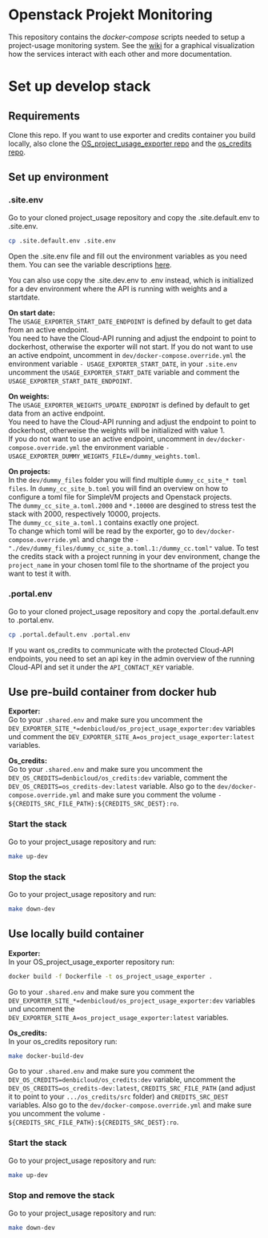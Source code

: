 # Openstack Projekt Monitoring

This repository contains the *docker-compose* scripts needed to setup a project-usage
monitoring system. See the <a href="../../wiki/">wiki</a> for a graphical visualization how
the services interact with each other and more documentation.

# Set up develop stack

## Requirements
Clone this repo. If you want to use exporter and credits container you build locally, also clone the 
[OS_project_usage_exporter repo](https://github.com/deNBI/OS_project_usage_exporter) and the 
[os_credits repo](https://github.com/deNBI/os_credits).

## Set up environment

### .site.env
Go to your cloned project_usage repository and copy the .site.default.env to .site.env.
```bash
cp .site.default.env .site.env
```
Open the .site.env file and fill out the environment variables as you need them. You can see the variable descriptions 
[here](https://github.com/deNBI/OS_project_usage_exporter#usage).  

You can also use copy the .site.dev.env to .env instead, which is initialized for a dev environment where the API is running 
with weights and a startdate.

**On start date:**  
The `USAGE_EXPORTER_START_DATE_ENDPOINT` is defined by default to get data from an active endpoint.  
You need to have the Cloud-API running and adjust the endpoint to point to dockerhost, otherwise the exporter will not start. 
If you do not want to use an active endpoint, uncomment in `dev/docker-compose.override.yml` the environment variable 
`- USAGE_EXPORTER_START_DATE`, in your `.site.env` uncomment the `USAGE_EXPORTER_START_DATE` variable and 
comment the `USAGE_EXPORTER_START_DATE_ENDPOINT`.  

**On weights:**  
The `USAGE_EXPORTER_WEIGHTS_UPDATE_ENDPOINT` is defined by default to get data from an active endpoint.  
You need to have the Cloud-API running and adjust the endpoint to point to dockerhost, otherweise the weights will be 
initialized with value 1.  
If you do not want to use an active endpoint, uncomment in `dev/docker-compose.override.yml` the environment variable
`- USAGE_EXPORTER_DUMMY_WEIGHTS_FILE=/dummy_weights.toml`.

**On projects:**  
In the `dev/dummy_files` folder you will find multiple `dummy_cc_site_* toml files`. In `dummy_cc_site_b.toml` 
you will find an overview on how to configure a toml file for SimpleVM projects and Openstack projects.  
The `dummy_cc_site_a.toml.2000` and `*.10000` are desgined to stress test the stack with 2000, respectively 10000, projects.  
The `dummy_cc_site_a.toml.1` contains exactly one project.  
To change which toml will be read by the exporter, go to `dev/docker-compose.override.yml` and change the 
`- "./dev/dummy_files/dummy_cc_site_a.toml.1:/dummy_cc.toml"` value.
To test the credits stack with a project running in your dev environment, change the `project_name` in your chosen toml file 
to the shortname of the project you want to test it with.

### .portal.env
Go to your cloned project_usage repository and copy the .portal.default.env to .portal.env.
```bash
cp .portal.default.env .portal.env
```

If you want os_credits to communicate with the protected Cloud-API endpoints, you need to set an api key in the admin overview 
of the running Cloud-API and set it under the `API_CONTACT_KEY` variable.  

## Use pre-build container from docker hub
**Exporter:**  
Go to your `.shared.env` and make sure you uncomment the `DEV_EXPORTER_SITE_*=denbicloud/os_project_usage_exporter:dev` 
variables und comment the `DEV_EXPORTER_SITE_A=os_project_usage_exporter:latest` variables.  

**Os_credits:**  
Go to your `.shared.env` and make sure you uncomment the `DEV_OS_CREDITS=denbicloud/os_credits:dev`
variable, comment the `DEV_OS_CREDITS=os_credits-dev:latest` variable. Also go to the `dev/docker-compose.override.yml` and 
make sure you comment the volume `- ${CREDITS_SRC_FILE_PATH}:${CREDITS_SRC_DEST}:ro`.

### Start the stack
Go to your project_usage repository and run:
```bash
make up-dev
```
### Stop the stack
Go to your project_usage repository and run:
```bash
make down-dev
```

## Use locally build container
**Exporter:**  
In your OS_project_usage_exporter repository run:
```bash
docker build -f Dockerfile -t os_project_usage_exporter .
```

Go to your `.shared.env` and make sure you comment the `DEV_EXPORTER_SITE_*=denbicloud/os_project_usage_exporter:dev`
variables und uncomment the `DEV_EXPORTER_SITE_A=os_project_usage_exporter:latest` variables.

**Os_credits:**  
In your os_credits repository run:
```bash
make docker-build-dev
```
Go to your `.shared.env` and make sure you comment the `DEV_OS_CREDITS=denbicloud/os_credits:dev`
variable, uncomment the `DEV_OS_CREDITS=os_credits-dev:latest`, `CREDITS_SRC_FILE_PATH` (and adjust it to point to your 
`.../os_credits/src` folder) and `CREDITS_SRC_DEST` variables. Also go to the `dev/docker-compose.override.yml` and
make sure you uncomment the volume `- ${CREDITS_SRC_FILE_PATH}:${CREDITS_SRC_DEST}:ro`.

### Start the stack
Go to your project_usage repository and run:
```bash
make up-dev
```

### Stop and remove the stack
Go to your project_usage repository and run:
```bash
make down-dev
```
